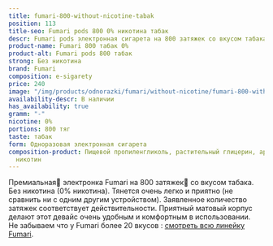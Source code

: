 ```yaml
---
title: fumari-800-without-nicotine-tabak
position: 113
title-seo: Fumari pods 800 0% никотина табак
descr: Fumari pods электронная сигарета на 800 затяжек со вкусом табака. Без никотина.
product-name: Fumari 800 табак 0%
product-alt: Fumari pods 800 табак
strong: Без никотина
brand: Fumari
composition: e-sigarety
price: 240
image: "/img/products/odnorazki/fumari/without-nicotine/fumari-800-without-nicotine-tabak.png"
availability-descr: В наличии
has_availability: true
gramm: "-"
nicotine: 0%
portions: 800 тяг
taste: табак
form: Одноразовая электронная сигарета
composition-product: Пищевой пропиленгликоль, растительный глицерин, ароматизатор,
  никотин
---
```


Премиальная🥇 электронка Fumari на 800 затяжек💨 со вкусом табака. Без никотина (0% никотина). Тянется очень легко и приятно (не сравнить ни с одним другим устройством). Заявленное количество затяжек соответствует действительности. Приятный матовый корпус делают этот девайс очень удобным и комфортным в использовании.<br>
Не забываем что у Fumari более 20 вкусов : [смотреть всю линейку Fumari](/fumari).